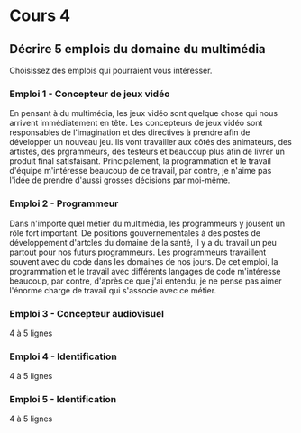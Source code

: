 # Cours 4
## Décrire 5 emplois du domaine du multimédia
Choisissez des emplois qui pourraient vous intéresser. 

### Emploi 1 - Concepteur de jeux vidéo
En pensant à du multimédia, les jeux vidéo sont quelque chose qui nous arrivent immédiatement en tête. Les concepteurs de jeux vidéo sont responsables de l'imagination et des directives à prendre afin de développer un nouveau jeu. Ils vont travailler aux côtés des animateurs, des artistes, des prgrammeurs, des testeurs et beaucoup plus afin de livrer un produit final satisfaisant. Principalement, la programmation et le travail d'équipe m'intéresse beaucoup de ce travail, par contre, je n'aime pas l'idée de prendre d'aussi grosses décisions par moi-même.

### Emploi 2 - Programmeur
Dans n'importe quel métier du multimédia, les programmeurs y jousent un rôle fort important. De positions gouvernementales à des postes de développement d'artcles du domaine de la santé, il y a du travail un peu partout pour nos futurs programmeurs. Les programmeurs travaillent souvent avec du code dans les domaines de nos jours. De cet emploi, la programmation et le travail avec différents langages de code m'intéresse beaucoup, par contre, d'après ce que j'ai entendu, je ne pense pas aimer l'énorme charge de travail qui s'associe avec ce métier.

### Emploi 3 - Concepteur audiovisuel
4 à 5 lignes 

### Emploi 4 - Identification
4 à 5 lignes

### Emploi 5 - Identification
4 à 5 lignes


